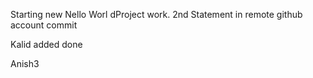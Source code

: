 Starting new Nello Worl dProject work.
2nd Statement in remote github account commit

Kalid added done

Anish3
